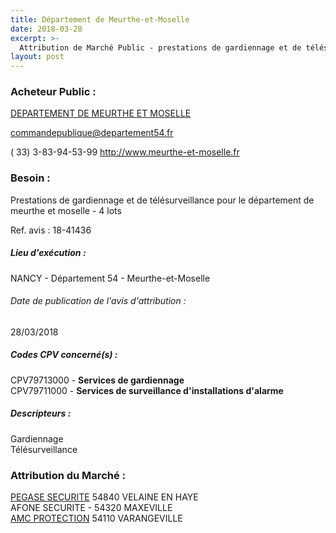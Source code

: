 ```yaml
---
title: Département de Meurthe-et-Moselle
date: 2018-03-28
excerpt: >-
  Attribution de Marché Public - prestations de gardiennage et de télésurveillance pour le département de meurthe et moselle
layout: post
---
```


### Acheteur Public : 
<a href="/acheteur-137/siren-225400019"> DEPARTEMENT DE MEURTHE ET MOSELLE</a><br/>



commandepublique@departement54.fr

( 33) 3-83-94-53-99
http://www.meurthe-et-moselle.fr
### Besoin :

Prestations de gardiennage et de télésurveillance pour le département de meurthe et moselle - 4 lots

Ref. avis : 18-41436


##### Lieu d'exécution :

NANCY - Département 54 - Meurthe-et-Moselle

###### Date de publication de l'avis d'attribution : 
28/03/2018

##### Codes CPV concerné(s) :
CPV79713000 - **Services de gardiennage** <br/>
CPV79711000 - **Services de surveillance d'installations d'alarme** <br/>

##### Descripteurs :
Gardiennage <br/>
Télésurveillance <br/>

### Attribution du Marché :
<a href="/entreprise-563/siren-450122163"> PEGASE SECURITE</a>     54840 VELAINE EN HAYE <br/>
AFONE SECURITE -  54320 MAXEVILLE <br/>
<a href="/entreprise-565/siren-488631961"> AMC PROTECTION</a>     54110 VARANGEVILLE <br/>
